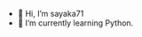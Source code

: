 - 👋 Hi, I’m sayaka71
- 🌱 I’m currently learning Python.

<!---
sayaka71/sayaka71 is a ✨ special ✨ repository because its `README.md` (this file) appears on your GitHub profile.
You can click the Preview link to take a look at your changes.
--->
